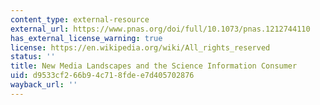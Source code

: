 ```yaml
---
content_type: external-resource
external_url: https://www.pnas.org/doi/full/10.1073/pnas.1212744110
has_external_license_warning: true
license: https://en.wikipedia.org/wiki/All_rights_reserved
status: ''
title: New Media Landscapes and the Science Information Consumer
uid: d9533cf2-66b9-4c71-8fde-e7d405702876
wayback_url: ''
---
```

